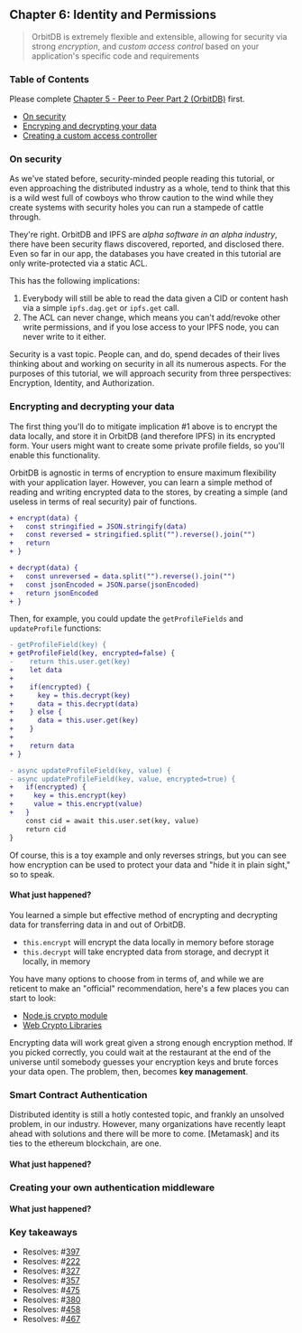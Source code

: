 ## Chapter 6: Identity and Permissions

> OrbitDB is extremely flexible and extensible, allowing for security via strong _encryption_, and _custom access control_ based on your application's specific code and requirements 

<div>
  <h3>Table of Contents</h3>
  
Please complete [Chapter 5 - Peer to Peer Part 2 (OrbitDB)](./05_P2P_Part_2.md) first.

- [On security](#on-security)
- [Encryping and decrypting your data](#encrypting-and-decrypting-your-data)
- [Creating a custom access controller](#creating-a-custom-access-controller)
</div>

### On security

As we've stated before, security-minded people reading this tutorial, or even approaching the distributed industry as a whole, tend to think that this is a wild west full of cowboys who throw caution to the wind while they create systems with security holes you can run a stampede of cattle through.

They're right. OrbitDB and IPFS are _alpha software in an alpha industry_, there have been security flaws discovered, reported, and disclosed there. Even so far in our app, the databases you have created in this tutorial are only write-protected via a static ACL.

This has the following implications:

1. Everybody will still be able to read the data given a CID or content hash via a simple `ipfs.dag.get` or `ipfs.get` call.
2. The ACL can never change, which means you can't add/revoke other write permissions, and if you lose access to your IPFS node, you can never write to it either.

Security is a vast topic. People can, and do, spend decades of their lives thinking about and working on security in all its numerous aspects. For the purposes of this tutorial, we will approach security from three perspectives: Encryption, Identity, and Authorization.

### Encrypting and decrypting your data

The first thing you'll do to mitigate implication #1 above is to encrypt the data locally, and store it in OrbitDB (and therefore IPFS) in its encrypted form. Your users might want to create some private profile fields, so you'll enable this functionality.

OrbitDB is agnostic in terms of encryption to ensure maximum flexibility with your application layer. However, you can learn a simple method of reading and writing encrypted data to the stores, by creating a simple (and useless in terms of real security) pair of functions.

```diff
+ encrypt(data) {
+   const stringified = JSON.stringify(data)
+   const reversed = stringified.split("").reverse().join("")
+   return
+ }

+ decrypt(data) {
+   const unreversed = data.split("").reverse().join("")
+   const jsonEncoded = JSON.parse(jsonEncoded)
+   return jsonEncoded
+ }
```

Then, for example, you could update the `getProfileFields` and `updateProfile` functions:

```diff
- getProfileField(key) {
+ getProfileField(key, encrypted=false) {
-    return this.user.get(key)
+    let data
+
+    if(encrypted) {
+      key = this.decrypt(key)
+      data = this.decrypt(data)
+    } else {
+      data = this.user.get(key)
+    }
+
+    return data
+ }

- async updateProfileField(key, value) {
- async updateProfileField(key, value, encrypted=true) {
+   if(encrypted) {
+     key = this.encrypt(key)
+     value = this.encrypt(value)
+   }
    const cid = await this.user.set(key, value)
    return cid
}
```

Of course, this is a toy example and only reverses strings, but you can see how encryption can be used to protect your data and "hide it in plain sight," so to speak.

#### What just happened?

You learned a simple but effective method of encrypting and decrypting data for transferring data in and out of OrbitDB.

- `this.encrypt` will encrypt the data locally in memory before storage
- `this.decrypt` will take encrypted data from storage, and decrypt it locally, in memory

You have many options to choose from in terms of, and while we are reticent to make an "official" recommendation, here's a few places you can start to look:

- [Node.js crypto module](https://nodejs.org/api/crypto.html)
- [Web Crypto Libraries](https://developer.mozilla.org/en-US/docs/Web/API/Web_Crypto_API)

Encrypting data will work great given a strong enough encryption method. If you picked correctly, you could wait at the restaurant at the end of the universe until somebody guesses your encryption keys and brute forces your data open. The problem, then, becomes **key management**.

### Smart Contract Authentication

Distributed identity is still a hotly contested topic, and frankly an unsolved problem, in our industry. However, many organizations have recently leapt ahead with solutions and there will be more to come. [Metamask] and its ties to the ethereum blockchain, are one.

#### What just happened?

### Creating your own authentication middleware

#### What just happened?

### Key takeaways

- Resolves: #[397](https://github.com/orbitdb/orbit-db/issues/397)
- Resolves: #[222](https://github.com/orbitdb/orbit-db/issues/222)
- Resolves: #[327](https://github.com/orbitdb/orbit-db/issues/327)
- Resolves: #[357](https://github.com/orbitdb/orbit-db/issues/357)
- Resolves: #[475](https://github.com/orbitdb/orbit-db/issues/475)
- Resolves: #[380](https://github.com/orbitdb/orbit-db/issues/380)
- Resolves: #[458](https://github.com/orbitdb/orbit-db/issues/458)
- Resolves: #[467](https://github.com/orbitdb/orbit-db/issues/467)
